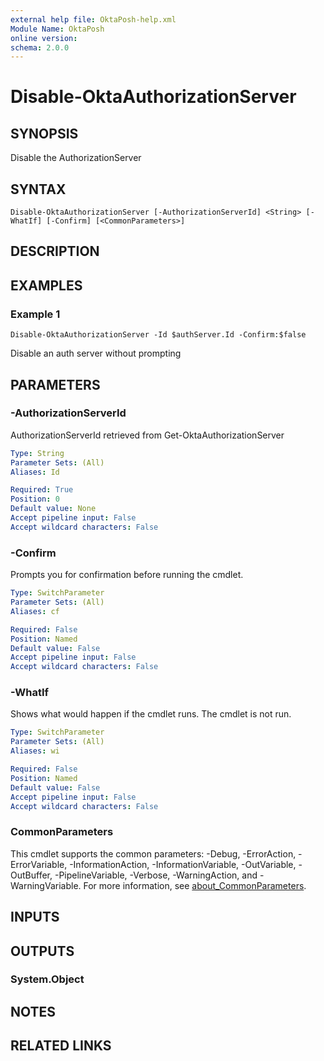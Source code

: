 ```yaml
---
external help file: OktaPosh-help.xml
Module Name: OktaPosh
online version:
schema: 2.0.0
---
```


# Disable-OktaAuthorizationServer

## SYNOPSIS
Disable the AuthorizationServer

## SYNTAX

```
Disable-OktaAuthorizationServer [-AuthorizationServerId] <String> [-WhatIf] [-Confirm] [<CommonParameters>]
```

## DESCRIPTION

## EXAMPLES

### Example 1
```
Disable-OktaAuthorizationServer -Id $authServer.Id -Confirm:$false
```

Disable an auth server without prompting

## PARAMETERS

### -AuthorizationServerId
AuthorizationServerId retrieved from Get-OktaAuthorizationServer

```yaml
Type: String
Parameter Sets: (All)
Aliases: Id

Required: True
Position: 0
Default value: None
Accept pipeline input: False
Accept wildcard characters: False
```

### -Confirm
Prompts you for confirmation before running the cmdlet.

```yaml
Type: SwitchParameter
Parameter Sets: (All)
Aliases: cf

Required: False
Position: Named
Default value: False
Accept pipeline input: False
Accept wildcard characters: False
```

### -WhatIf
Shows what would happen if the cmdlet runs.
The cmdlet is not run.

```yaml
Type: SwitchParameter
Parameter Sets: (All)
Aliases: wi

Required: False
Position: Named
Default value: False
Accept pipeline input: False
Accept wildcard characters: False
```

### CommonParameters
This cmdlet supports the common parameters: -Debug, -ErrorAction, -ErrorVariable, -InformationAction, -InformationVariable, -OutVariable, -OutBuffer, -PipelineVariable, -Verbose, -WarningAction, and -WarningVariable. For more information, see [about_CommonParameters](http://go.microsoft.com/fwlink/?LinkID=113216).

## INPUTS

## OUTPUTS

### System.Object
## NOTES

## RELATED LINKS
